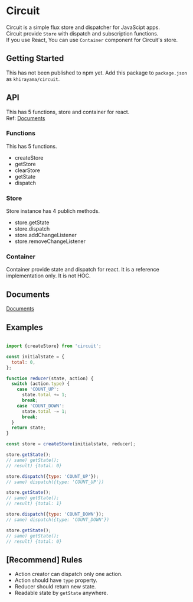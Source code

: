 # Circuit

Circuit is a simple flux store and dispatcher for JavaScipt apps.  
Circuit provide `Store` with dispatch and subscription functions.  
If you use React, You can use `Container` component for Circuit's store.

## Getting Started

This has not been published to npm yet.
Add this package to `package.json` as `khirayama/circuit`.

## API

This has 5 functions, store and container for react.  
Ref: [Documents](documents.md)

### Functions

This has 5 functions.

- createStore
- getStore
- clearStore
- getState
- dispatch

### Store

Store instance has 4 publich methods.

- store.getState
- store.dispatch
- store.addChangeListener
- store.removeChangeListener

### Container

Container provide state and dispatch for react.
It is a reference implementation only. It is not HOC.

## Documents

[Documents](documents.md)

## Examples

```javascript

import {createStore} from 'circuit';

const initialState = {
  total: 0,
};

function reducer(state, action) {
  switch (action.type) {
    case 'COUNT_UP':
      state.total += 1;
      break;
    case 'COUNT_DOWN':
      state.total -= 1;
      break;
  }
  return state;
}

const store = createStore(initialstate, reducer);

store.getState();
// same) getState();
// result) {total: 0}

store.dispatch({type: 'COUNT_UP'});
// same) dispatch({type: 'COUNT_UP'})

store.getState();
// same) getState();
// result) {total: 1}

store.dispatch({type: 'COUNT_DOWN'});
// same) dispatch({type: 'COUNT_DOWN'})

store.getState();
// same) getState();
// result) {total: 0}

```

## [Recommend] Rules

- Action creator can dispatch only one action.
- Action should have `type` property.
- Reducer should return new state.
- Readable state by `getState` anywhere.
